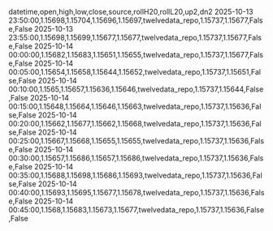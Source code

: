 datetime,open,high,low,close,source,rollH20,rollL20,up2,dn2
2025-10-13 23:50:00,1.15698,1.15704,1.15696,1.15697,twelvedata_repo,1.15737,1.15677,False,False
2025-10-13 23:55:00,1.15698,1.15699,1.15677,1.15677,twelvedata_repo,1.15737,1.15677,False,False
2025-10-14 00:00:00,1.15682,1.15683,1.15651,1.15655,twelvedata_repo,1.15737,1.15677,False,False
2025-10-14 00:05:00,1.15654,1.15658,1.15644,1.15652,twelvedata_repo,1.15737,1.15651,False,False
2025-10-14 00:10:00,1.1565,1.15657,1.15636,1.15646,twelvedata_repo,1.15737,1.15644,False,False
2025-10-14 00:15:00,1.15648,1.15664,1.15646,1.15663,twelvedata_repo,1.15737,1.15636,False,False
2025-10-14 00:20:00,1.15662,1.15677,1.15662,1.15668,twelvedata_repo,1.15737,1.15636,False,False
2025-10-14 00:25:00,1.15667,1.15668,1.15655,1.15655,twelvedata_repo,1.15737,1.15636,False,False
2025-10-14 00:30:00,1.15657,1.15686,1.15657,1.15686,twelvedata_repo,1.15737,1.15636,False,False
2025-10-14 00:35:00,1.15688,1.15698,1.15686,1.15693,twelvedata_repo,1.15737,1.15636,False,False
2025-10-14 00:40:00,1.15693,1.15695,1.15677,1.15678,twelvedata_repo,1.15737,1.15636,False,False
2025-10-14 00:45:00,1.1568,1.15683,1.15673,1.15677,twelvedata_repo,1.15737,1.15636,False,False
